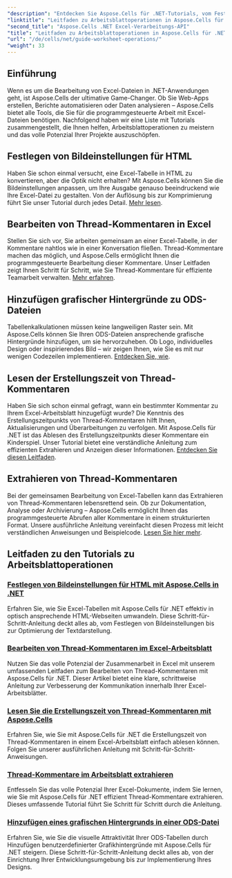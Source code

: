 ```yaml
---
"description": "Entdecken Sie Aspose.Cells für .NET-Tutorials, vom Festlegen von Bildeinstellungen für HTML bis zum Hinzufügen von grafischen Hintergründen in ODS. Lernen Sie mit Schritt-für-Schritt-Anleitungen."
"linktitle": "Leitfaden zu Arbeitsblattoperationen in Aspose.Cells für .NET"
"second_title": "Aspose.Cells .NET Excel-Verarbeitungs-API"
"title": "Leitfaden zu Arbeitsblattoperationen in Aspose.Cells für .NET"
"url": "/de/cells/net/guide-worksheet-operations/"
"weight": 33
---
```


## Einführung

Wenn es um die Bearbeitung von Excel-Dateien in .NET-Anwendungen geht, ist Aspose.Cells der ultimative Game-Changer. Ob Sie Web-Apps erstellen, Berichte automatisieren oder Daten analysieren – Aspose.Cells bietet alle Tools, die Sie für die programmgesteuerte Arbeit mit Excel-Dateien benötigen. Nachfolgend haben wir eine Liste mit Tutorials zusammengestellt, die Ihnen helfen, Arbeitsblattoperationen zu meistern und das volle Potenzial Ihrer Projekte auszuschöpfen.

## Festlegen von Bildeinstellungen für HTML 
 
Haben Sie schon einmal versucht, eine Excel-Tabelle in HTML zu konvertieren, aber die Optik nicht erhalten? Mit Aspose.Cells können Sie die Bildeinstellungen anpassen, um Ihre Ausgabe genauso beeindruckend wie Ihre Excel-Datei zu gestalten. Von der Auflösung bis zur Komprimierung führt Sie unser Tutorial durch jedes Detail. [Mehr lesen](./setting-image-preferences/).

## Bearbeiten von Thread-Kommentaren in Excel 
 
Stellen Sie sich vor, Sie arbeiten gemeinsam an einer Excel-Tabelle, in der Kommentare nahtlos wie in einer Konversation fließen. Thread-Kommentare machen das möglich, und Aspose.Cells ermöglicht Ihnen die programmgesteuerte Bearbeitung dieser Kommentare. Unser Leitfaden zeigt Ihnen Schritt für Schritt, wie Sie Thread-Kommentare für effiziente Teamarbeit verwalten. [Mehr erfahren](./editing-threaded-comments/).

## Hinzufügen grafischer Hintergründe zu ODS-Dateien
  
Tabellenkalkulationen müssen keine langweiligen Raster sein. Mit Aspose.Cells können Sie Ihren ODS-Dateien ansprechende grafische Hintergründe hinzufügen, um sie hervorzuheben. Ob Logo, individuelles Design oder inspirierendes Bild – wir zeigen Ihnen, wie Sie es mit nur wenigen Codezeilen implementieren. [Entdecken Sie, wie](./adding-graphic-background-in-ods-file/).

## Lesen der Erstellungszeit von Thread-Kommentaren  

Haben Sie sich schon einmal gefragt, wann ein bestimmter Kommentar zu Ihrem Excel-Arbeitsblatt hinzugefügt wurde? Die Kenntnis des Erstellungszeitpunkts von Thread-Kommentaren hilft Ihnen, Aktualisierungen und Überarbeitungen zu verfolgen. Mit Aspose.Cells für .NET ist das Ablesen des Erstellungszeitpunkts dieser Kommentare ein Kinderspiel. Unser Tutorial bietet eine verständliche Anleitung zum effizienten Extrahieren und Anzeigen dieser Informationen. [Entdecken Sie diesen Leitfaden](./read-created-time-of-threaded-comment/).

## Extrahieren von Thread-Kommentaren  

Bei der gemeinsamen Bearbeitung von Excel-Tabellen kann das Extrahieren von Thread-Kommentaren lebensrettend sein. Ob zur Dokumentation, Analyse oder Archivierung – Aspose.Cells ermöglicht Ihnen das programmgesteuerte Abrufen aller Kommentare in einem strukturierten Format. Unsere ausführliche Anleitung vereinfacht diesen Prozess mit leicht verständlichen Anweisungen und Beispielcode. [Lesen Sie hier mehr](./extract-threaded-comments/).

## Leitfaden zu den Tutorials zu Arbeitsblattoperationen
### [Festlegen von Bildeinstellungen für HTML mit Aspose.Cells in .NET](./setting-image-preferences/)
Erfahren Sie, wie Sie Excel-Tabellen mit Aspose.Cells für .NET effektiv in optisch ansprechende HTML-Webseiten umwandeln. Diese Schritt-für-Schritt-Anleitung deckt alles ab, vom Festlegen von Bildeinstellungen bis zur Optimierung der Textdarstellung.
### [Bearbeiten von Thread-Kommentaren im Excel-Arbeitsblatt](./editing-threaded-comments/)
Nutzen Sie das volle Potenzial der Zusammenarbeit in Excel mit unserem umfassenden Leitfaden zum Bearbeiten von Thread-Kommentaren mit Aspose.Cells für .NET. Dieser Artikel bietet eine klare, schrittweise Anleitung zur Verbesserung der Kommunikation innerhalb Ihrer Excel-Arbeitsblätter.
### [Lesen Sie die Erstellungszeit von Thread-Kommentaren mit Aspose.Cells](./read-created-time-of-threaded-comment/)
Erfahren Sie, wie Sie mit Aspose.Cells für .NET die Erstellungszeit von Thread-Kommentaren in einem Excel-Arbeitsblatt einfach ablesen können. Folgen Sie unserer ausführlichen Anleitung mit Schritt-für-Schritt-Anweisungen.
### [Thread-Kommentare im Arbeitsblatt extrahieren](./extract-threaded-comments/)
Entfesseln Sie das volle Potenzial Ihrer Excel-Dokumente, indem Sie lernen, wie Sie mit Aspose.Cells für .NET effizient Thread-Kommentare extrahieren. Dieses umfassende Tutorial führt Sie Schritt für Schritt durch die Anleitung.
### [Hinzufügen eines grafischen Hintergrunds in einer ODS-Datei](./adding-graphic-background-in-ods-file/)
Erfahren Sie, wie Sie die visuelle Attraktivität Ihrer ODS-Tabellen durch Hinzufügen benutzerdefinierter Grafikhintergründe mit Aspose.Cells für .NET steigern. Diese Schritt-für-Schritt-Anleitung deckt alles ab, von der Einrichtung Ihrer Entwicklungsumgebung bis zur Implementierung Ihres Designs.